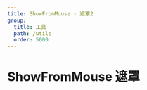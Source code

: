 ```yaml
---
title: ShowFromMouse - 遮罩2
group:
  title: 工具
  path: /utils
  order: 5000
---
```


# ShowFromMouse 遮罩

<code src="./demo.tsx" />

